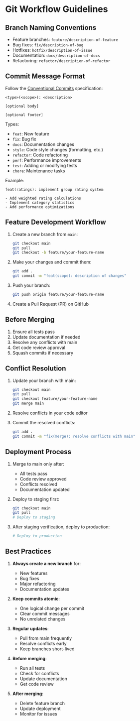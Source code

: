 # Git Workflow Guidelines

## Branch Naming Conventions

- Feature branches: `feature/description-of-feature`
- Bug fixes: `fix/description-of-bug`
- Hotfixes: `hotfix/description-of-issue`
- Documentation: `docs/description-of-docs`
- Refactoring: `refactor/description-of-refactor`

## Commit Message Format

Follow the [Conventional Commits](https://www.conventionalcommits.org/) specification:

```
<type>(<scope>): <description>

[optional body]

[optional footer]
```

Types:
- `feat`: New feature
- `fix`: Bug fix
- `docs`: Documentation changes
- `style`: Code style changes (formatting, etc.)
- `refactor`: Code refactoring
- `perf`: Performance improvements
- `test`: Adding or modifying tests
- `chore`: Maintenance tasks

Example:
```
feat(ratings): implement group rating system

- Add weighted rating calculations
- Implement category statistics
- Add performance optimizations
```

## Feature Development Workflow

1. Create a new branch from `main`:
   ```bash
   git checkout main
   git pull
   git checkout -b feature/your-feature-name
   ```

2. Make your changes and commit them:
   ```bash
   git add .
   git commit -m "feat(scope): description of changes"
   ```

3. Push your branch:
   ```bash
   git push origin feature/your-feature-name
   ```

4. Create a Pull Request (PR) on GitHub

## Before Merging

1. Ensure all tests pass
2. Update documentation if needed
3. Resolve any conflicts with main
4. Get code review approval
5. Squash commits if necessary

## Conflict Resolution

1. Update your branch with main:
   ```bash
   git checkout main
   git pull
   git checkout feature/your-feature-name
   git merge main
   ```

2. Resolve conflicts in your code editor
3. Commit the resolved conflicts:
   ```bash
   git add .
   git commit -m "fix(merge): resolve conflicts with main"
   ```

## Deployment Process

1. Merge to main only after:
   - All tests pass
   - Code review approved
   - Conflicts resolved
   - Documentation updated

2. Deploy to staging first:
   ```bash
   git checkout main
   git pull
   # Deploy to staging
   ```

3. After staging verification, deploy to production:
   ```bash
   # Deploy to production
   ```

## Best Practices

1. **Always create a new branch** for:
   - New features
   - Bug fixes
   - Major refactoring
   - Documentation updates

2. **Keep commits atomic**:
   - One logical change per commit
   - Clear commit messages
   - No unrelated changes

3. **Regular updates**:
   - Pull from main frequently
   - Resolve conflicts early
   - Keep branches short-lived

4. **Before merging**:
   - Run all tests
   - Check for conflicts
   - Update documentation
   - Get code review

5. **After merging**:
   - Delete feature branch
   - Update deployment
   - Monitor for issues 